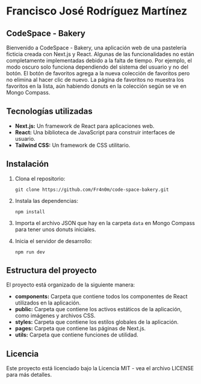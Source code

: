 # Francisco José Rodríguez Martínez

## CodeSpace - Bakery

Bienvenido a CodeSpace - Bakery, una aplicación web de una pastelería ficticia creada con Next.js y React. Algunas de las funcionalidades no están completamente implementadas debido a la falta de tiempo. Por ejemplo, el modo oscuro solo funciona dependiendo del sistema del usuario y no del botón. El botón de favoritos agrega a la nueva colección de favoritos pero no elimina al hacer clic de nuevo. La página de favoritos no muestra los favoritos en la lista, aún habiendo donuts en la colección según se ve en Mongo Compass.

## Tecnologías utilizadas

- **Next.js:** Un framework de React para aplicaciones web.
- **React:** Una biblioteca de JavaScript para construir interfaces de usuario.
- **Tailwind CSS:** Un framework de CSS utilitario.

## Instalación

1. Clona el repositorio:

   ```
   git clone https://github.com/Fr4n0m/code-space-bakery.git
   ```

2. Instala las dependencias:

   ```
   npm install
   ```

3. Importa el archivo JSON que hay en la carpeta `data` en Mongo Compass para tener unos donuts iniciales.

4. Inicia el servidor de desarrollo:

   ```
   npm run dev
   ```

## Estructura del proyecto

El proyecto está organizado de la siguiente manera:

- **components:** Carpeta que contiene todos los componentes de React utilizados en la aplicación.
- **public:** Carpeta que contiene los activos estáticos de la aplicación, como imágenes y archivos CSS.
- **styles:** Carpeta que contiene los estilos globales de la aplicación.
- **pages:** Carpeta que contiene las páginas de Next.js.
- **utils:** Carpeta que contiene funciones de utilidad.

## Licencia

Este proyecto está licenciado bajo la Licencia MIT - vea el archivo LICENSE para más detalles.
